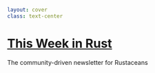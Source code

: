 ```yaml
layout: cover
class: text-center
```

# [This Week in Rust](https://this-week-in-rust.org/)

<div></div>

The community-driven newsletter for Rustaceans

<Nr />
